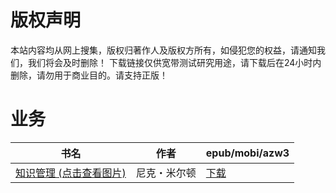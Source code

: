 # 版权声明

本站内容均从网上搜集，版权归著作人及版权方所有，如侵犯您的权益，请通知我们，我们将会及时删除！ 下载链接仅供宽带测试研究用途，请下载后在24小时内删除，请勿用于商业目的。请支持正版！

# 业务

| 书名 | 作者 | epub/mobi/azw3 |
| --- | --- | --- |
| [知识管理 (点击查看图片)](https://www.dushupai.com/attachment/2024/06/06/3723fce16b7b2539.jpg) | 尼克・米尔顿 | [下载](https://url89.ctfile.com/f/31084289-1357030318-1dd6c3?p=8866) |
